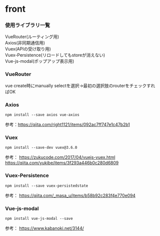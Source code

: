 # front

### 使用ライブラリ一覧
VueRouter(ルーティング用)   
Axios(非同期通信用)   
Vuex(APIの受け取り用)   
Vuex-Persistence(リロードしてもstoreが消えない)   
Vue-js-modal(ポップアップ表示用)   

### VueRouter
vue create時にmanually selectを選択→最初の選択肢のrouterをチェックすればOK

### Axios
```
npm install --save axios vue-axios
```
参考：https://qiita.com/right1121/items/092ac7ff747e1c47b2b1

### Vuex
```
npm install --save-dev vuex@3.6.0
```

参考：
https://zukucode.com/2017/04/vuejs-vuex.html
https://qiita.com/yukibe/items/3f293a446b0c280d6809

### Vuex-Persistence
```
npm install --save vuex-persistedstate
```
参考：
https://qiita.com/_masa_u/items/b58b92c283f4e770e094

### Vue-js-modal
```
npm install vue-js-modal --save
```
参考：
https://www.kabanoki.net/3144/